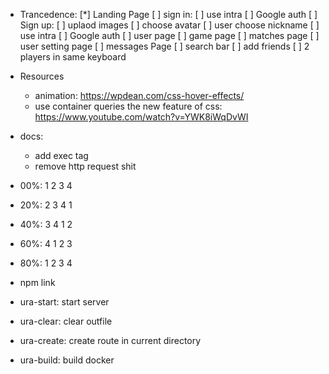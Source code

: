 + Trancedence:
    [*] Landing Page
    [ ] sign in:
        [ ] use intra
        [ ] Google auth
    [ ] Sign up:
        [ ] uplaod images
        [ ] choose avatar
        [ ] user choose nickname
        [ ] use intra
        [ ] Google auth
    [ ] user page
    [ ] game page
    [ ] matches page
    [ ] user setting page
    [ ] messages Page
    [ ] search bar
    [ ] add friends
    [ ] 2 players in same keyboard

+ Resources
    + animation: https://wpdean.com/css-hover-effects/
    + use container queries the new feature of css: https://www.youtube.com/watch?v=YWK8iWqDvWI

+ docs:
    + add exec tag
    + remove http request shit

- 00%: 1 2 3 4
- 20%: 2 3 4 1
- 40%: 3 4 1 2
- 60%: 4 1 2 3
- 80%: 1 2 3 4

- npm link
- ura-start: start server
- ura-clear: clear outfile
- ura-create: create route in current directory
- ura-build: build docker

